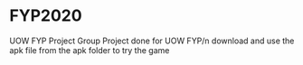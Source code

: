 # FYP2020
UOW FYP Project
Group Project done for UOW FYP/n
download and use the apk file from the apk folder to try the game

